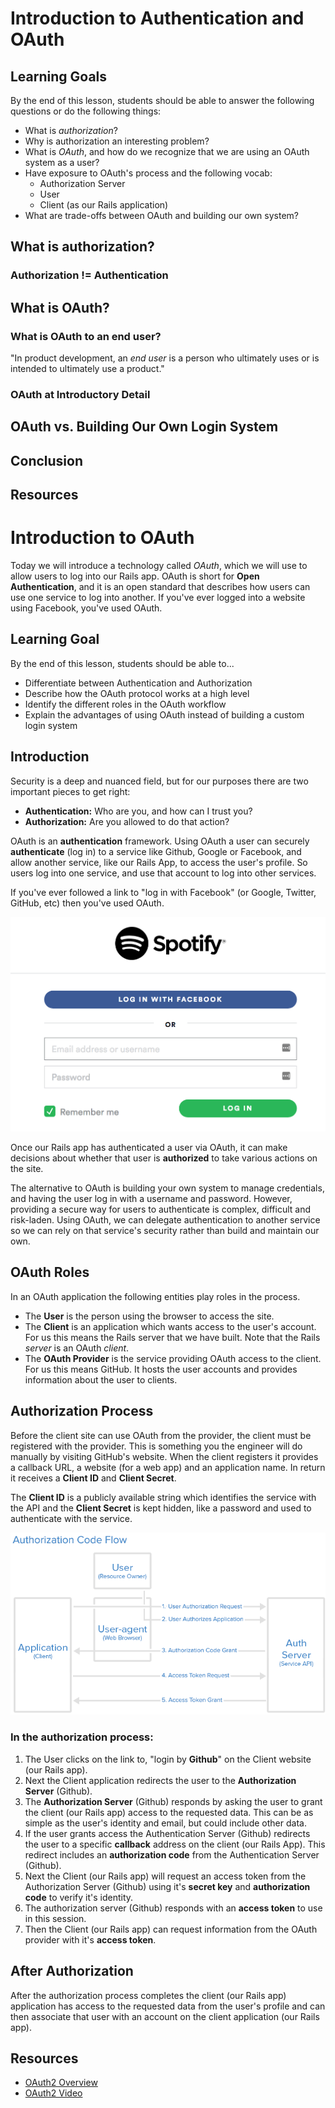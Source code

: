 # Introduction to Authentication and OAuth

## Learning Goals

By the end of this lesson, students should be able to answer the following questions or do the following things:

- What is _authorization_?
- Why is authorization an interesting problem?
- What is _OAuth_, and how do we recognize that we are using an OAuth system as a user?
- Have exposure to OAuth's process and the following vocab:
  - Authorization Server
  - User
  - Client (as our Rails application)
- What are trade-offs between OAuth and building our own system?

## What is authorization?

### Authorization != Authentication

## What is OAuth?

### What is OAuth to an end user?

"In product development, an _end user_ is a person who ultimately uses or is intended to ultimately use a product."

### OAuth at Introductory Detail

## OAuth vs. Building Our Own Login System

## Conclusion

## Resources

# Introduction to OAuth

Today we will introduce a technology called *OAuth*, which we will use to allow users to log into our Rails app. OAuth is short for **Open Authentication**, and it is an open standard that describes how users can use one service to log into another. If you've ever logged into a website using Facebook, you've used OAuth.


## Learning Goal
By the end of this lesson, students should be able to...

- Differentiate between Authentication and Authorization
- Describe how the OAuth protocol works at a high level
- Identify the different roles in the OAuth workflow
- Explain the advantages of using OAuth instead of building a custom login system

## Introduction

Security is a deep and nuanced field, but for our purposes there are two important pieces to get right:
- **Authentication:** Who are you, and how can I trust you?
- **Authorization:** Are you allowed to do that action?

OAuth is an **authentication** framework.  Using OAuth a user can securely **authenticate** (log in) to a service like Github, Google or Facebook, and allow another service, like our Rails App, to access the user's profile. So users log into one service, and use that account to log into other services.

If you've ever followed a link to "log in with Facebook" (or Google, Twitter, GitHub, etc) then you've used OAuth.

![Log in with Facebook button](images/oauth_in_the_wild.png)

Once our Rails app has authenticated a user via OAuth, it can make decisions about whether that user is **authorized** to take various actions on the site.

The alternative to OAuth is building your own system to manage credentials, and having the user log in with a username and password. However, providing a secure way for users to authenticate is complex, difficult and risk-laden. Using OAuth, we can delegate authentication to another service so we can rely on that service's security rather than build and maintain our own.

## OAuth Roles

In an OAuth application the following entities play roles in the process.

* The **User** is the person using the browser to access the site.
* The **Client** is an application which wants access to the user's account. For us this means the Rails server that we have built. Note that the Rails _server_ is an OAuth _client_.
* The **OAuth Provider** is the service providing OAuth access to the client. For us this means GitHub. It hosts the user accounts and provides information about the user to clients.

## Authorization Process

Before the client site can use OAuth from the provider, the client must be registered with the provider.  This is something you the engineer will do manually by visiting GitHub's website.  When the client registers it provides a callback URL, a website (for a web app) and an application name.  In return it receives a **Client ID** and **Client Secret**.  

The **Client ID** is a publicly available string which identifies the service with the API and the **Client Secret** is kept hidden, like a password and used to authenticate with the service.

![OAuth Process](./images/auth_code_flow.png )

### In the authorization process:

1. The User clicks on the link to, "login by **Github**" on the Client website (our Rails app).
1. Next the Client application redirects the user to the **Authorization Server** (Github).
1. The **Authorization Server** (Github) responds by asking the user to grant the client (our Rails app) access to the requested data.  This can be as simple as the user's identity and email, but could include other data.
1. If the user grants access the Authentication Server (Github) redirects the user to a specific **callback** address on the client (our Rails App).  This redirect includes an **authorization code** from the Authentication Server (Github).
1. Next the Client (our Rails app) will request an access token from the Authorization Server (Github) using it's **secret key** and **authorization code** to verify it's identity.
1. The authorization server (Github) responds with an **access token** to use in this session.
1. Then the Client (our Rails app) can request information from the OAuth provider with it's **access token**.

## After Authorization

After the authorization process completes the client (our Rails app) application has access to the requested data from the user's profile and can then associate that user with an account on the client application (our Rails app).  

## Resources
-  [OAuth2 Overview](https://www.digitalocean.com/community/tutorials/an-introduction-to-OAuth-2)
- [OAuth2 Video](https://youtu.be/CPbvxxslDTU)
